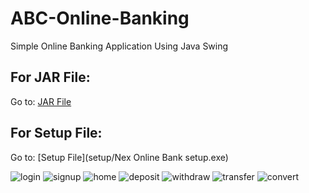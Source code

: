 # ABC-Online-Banking
Simple Online Banking Application Using Java Swing
## For JAR File:  
Go to: [JAR File](target/Nex-Online-Banking-1.0-SNAPSHOT-jar-with-dependencies.jar)  

## For Setup File:  
Go to: [Setup File](setup/Nex Online Bank setup.exe)  

![login](https://user-images.githubusercontent.com/83073238/209364523-c11dbb8d-47af-42b9-988e-224809739a86.png)
![signup](https://user-images.githubusercontent.com/83073238/209364531-e92cbced-3715-4b27-ab6b-29b8543d93d2.png)
![home](https://user-images.githubusercontent.com/83073238/209364549-f2f4f75b-6ff7-4000-88cd-66862f8f8ff3.png)
![deposit](https://user-images.githubusercontent.com/83073238/209364547-82614c46-653d-4d6e-96e3-045fcf7e70d3.png)
![withdraw](https://user-images.githubusercontent.com/83073238/209364545-f3e23d50-1526-4244-91c2-a21f95440c66.png)
![transfer](https://user-images.githubusercontent.com/83073238/209364542-a7780901-69e1-4ad3-84b8-7c86427cf9b8.png)
![convert](https://user-images.githubusercontent.com/83073238/209364541-1a536dd9-3d88-4ef4-8302-05825f939b32.png)
